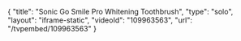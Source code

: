 {
    "title": "Sonic Go Smile Pro Whitening Toothbrush",
    "type": "solo",
    "layout": "iframe-static",
    "videoId": "109963563",
    "url": "\/tvpembed\/109963563"
}